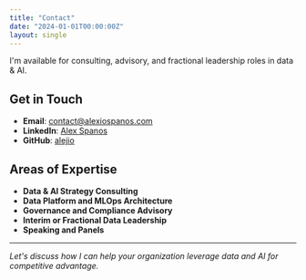 ```yaml
---
title: "Contact"
date: "2024-01-01T00:00:00Z"
layout: single
---
```


I'm available for consulting, advisory, and fractional leadership roles in data & AI.

## Get in Touch

- **Email**: [contact@alexiospanos.com](mailto:contact@alexiospanos.com)
- **LinkedIn**: [Alex Spanos](https://uk.linkedin.com/in/alexspanos)
- **GitHub**: [alejio](https://github.com/alejio)

## Areas of Expertise

- **Data & AI Strategy Consulting**
- **Data Platform and MLOps Architecture**
- **Governance and Compliance Advisory**
- **Interim or Fractional Data Leadership**
- **Speaking and Panels**

---

*Let's discuss how I can help your organization leverage data and AI for competitive advantage.*